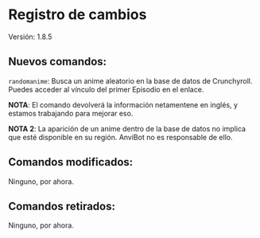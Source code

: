 # Registro de cambios
Versión: 1.8.5
## Nuevos comandos:
`randomanime`: Busca un anime aleatorio en la base de datos de Crunchyroll. Puedes acceder al vínculo del primer Episodio en el enlace.

**NOTA**: El comando devolverá la información netamentene en inglés, y estamos trabajando para mejorar eso.

**NOTA 2**: La aparición de un anime dentro de la base de datos no implica que esté disponible en su región. AnviBot no es responsable de ello.

## Comandos modificados:
Ninguno, por ahora.

## Comandos retirados:
Ninguno, por ahora.
